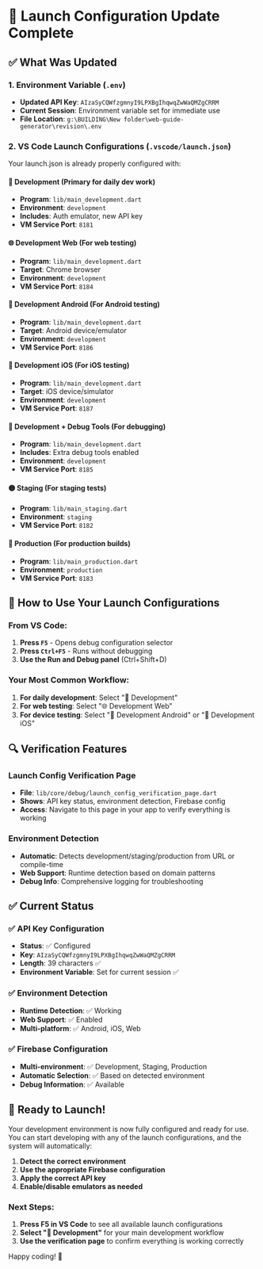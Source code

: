 # 🚀 Launch Configuration Update Complete

## ✅ What Was Updated

### 1. Environment Variable (`.env`)
- **Updated API Key**: `AIzaSyCQWfzgmnyI9LPXBgIhqwqZwWaQMZgCRRM`
- **Current Session**: Environment variable set for immediate use
- **File Location**: `g:\BUILDING\New folder\web-guide-generator\revision\.env`

### 2. VS Code Launch Configurations (`.vscode/launch.json`)
Your launch.json is already properly configured with:

#### 🔧 **Development** (Primary for daily dev work)
- **Program**: `lib/main_development.dart`
- **Environment**: `development`
- **Includes**: Auth emulator, new API key
- **VM Service Port**: `8181`

#### 🌐 **Development Web** (For web testing)
- **Program**: `lib/main_development.dart`
- **Target**: Chrome browser
- **Environment**: `development`
- **VM Service Port**: `8184`

#### 📱 **Development Android** (For Android testing)
- **Program**: `lib/main_development.dart`
- **Target**: Android device/emulator
- **Environment**: `development`
- **VM Service Port**: `8186`

#### 🍎 **Development iOS** (For iOS testing)
- **Program**: `lib/main_development.dart`
- **Target**: iOS device/simulator
- **Environment**: `development`
- **VM Service Port**: `8187`

#### 🧪 **Development + Debug Tools** (For debugging)
- **Program**: `lib/main_development.dart`
- **Includes**: Extra debug tools enabled
- **Environment**: `development`
- **VM Service Port**: `8185`

#### 🟡 **Staging** (For staging tests)
- **Program**: `lib/main_staging.dart`
- **Environment**: `staging`
- **VM Service Port**: `8182`

#### 🔴 **Production** (For production builds)
- **Program**: `lib/main_production.dart`
- **Environment**: `production`
- **VM Service Port**: `8183`

## 🎯 How to Use Your Launch Configurations

### From VS Code:
1. **Press `F5`** - Opens debug configuration selector
2. **Press `Ctrl+F5`** - Runs without debugging
3. **Use the Run and Debug panel** (Ctrl+Shift+D)

### Your Most Common Workflow:
1. **For daily development**: Select "🔧 Development"
2. **For web testing**: Select "🌐 Development Web"
3. **For device testing**: Select "📱 Development Android" or "🍎 Development iOS"

## 🔍 Verification Features

### Launch Config Verification Page
- **File**: `lib/core/debug/launch_config_verification_page.dart`
- **Shows**: API key status, environment detection, Firebase config
- **Access**: Navigate to this page in your app to verify everything is working

### Environment Detection
- **Automatic**: Detects development/staging/production from URL or compile-time
- **Web Support**: Runtime detection based on domain patterns
- **Debug Info**: Comprehensive logging for troubleshooting

## ✅ Current Status

### ✅ API Key Configuration
- **Status**: ✅ Configured
- **Key**: `AIzaSyCQWfzgmnyI9LPXBgIhqwqZwWaQMZgCRRM`
- **Length**: 39 characters ✅
- **Environment Variable**: Set for current session ✅

### ✅ Environment Detection
- **Runtime Detection**: ✅ Working
- **Web Support**: ✅ Enabled
- **Multi-platform**: ✅ Android, iOS, Web

### ✅ Firebase Configuration
- **Multi-environment**: ✅ Development, Staging, Production
- **Automatic Selection**: ✅ Based on detected environment
- **Debug Information**: ✅ Available

## 🚀 Ready to Launch!

Your development environment is now fully configured and ready for use. You can start developing with any of the launch configurations, and the system will automatically:

1. **Detect the correct environment**
2. **Use the appropriate Firebase configuration**
3. **Apply the correct API key**
4. **Enable/disable emulators as needed**

### Next Steps:
1. **Press F5 in VS Code** to see all available launch configurations
2. **Select "🔧 Development"** for your main development workflow
3. **Use the verification page** to confirm everything is working correctly

Happy coding! 🎉
